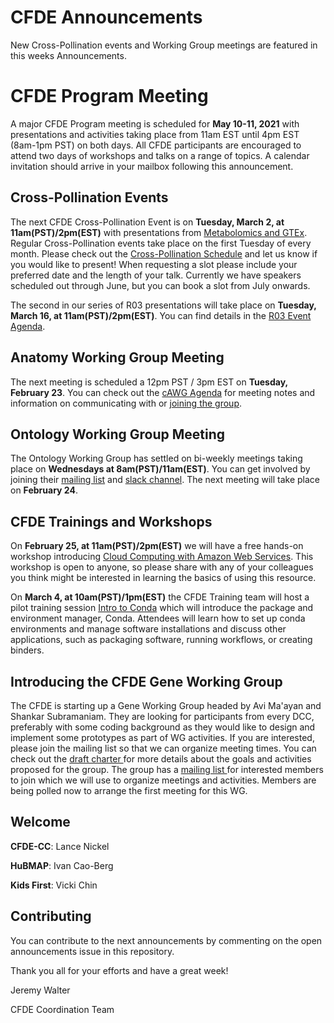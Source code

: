 # CFDE Announcements

New Cross-Pollination events and Working Group meetings are featured in this weeks Announcements. 

# CFDE Program Meeting
A major CFDE Program meeting is scheduled for **May 10-11, 2021** with presentations and activities taking place from 11am EST until 4pm EST (8am-1pm PST) on both days.  All CFDE participants are encouraged to attend two days of workshops and talks on a range of topics. A calendar invitation should arrive in your mailbox following this announcement.

## Cross-Pollination Events
The next CFDE Cross-Pollination Event is on **Tuesday, March 2, at 11am(PST)/2pm(EST)** with presentations from [Metabolomics and GTEx](https://docs.google.com/document/d/12qQiv8lNwZ2E2oaCR3jXsOgL5lMtrosxoONushBFGtc/edit?usp=sharing). Regular Cross-Pollination events take place on the first Tuesday of every month. Please check out the [Cross-Pollination Schedule](https://docs.google.com/spreadsheets/d/1hQAeOLkivUZZnwZ_KxfGw3neezMaWbrPk9nnFiKfQGA/edit?usp=sharing) and let us know if you would like to present! When requesting a slot please include your preferred date and the length of your talk. Currently we have speakers scheduled out through June, but you can book a slot from July onwards.

The second in our series of R03 presentations will take place on **Tuesday, March 16, at 11am(PST)/2pm(EST)**. You can find details in the [R03 Event Agenda](https://docs.google.com/document/d/1hKPdAs82zqcUZQjMPRcRtUvAkhdIR2ibW2VLn9P_ZZg/edit?usp=sharing). 

## Anatomy Working Group Meeting
The next meeting is scheduled a 12pm PST / 3pm EST on **Tuesday, February 23**.
You can check out the [cAWG Agenda](https://docs.google.com/document/d/1K5L9WllqaABbr4MGO21ogDELyvtpVrD31wbvSNhx6ys/edit?usp=sharing) for meeting notes and information on communicating with or [joining the group](https://crosspollinationevents.groups.io/g/AnatomyWorkingGroup). 

## Ontology Working Group Meeting
The Ontology Working Group has settled on bi-weekly meetings taking place on **Wednesdays at 8am(PST)/11am(EST)**. You can get involved by joining their [mailing list](https://crosspollinationevents.groups.io/g/OntologyWorkingGroup) and [slack channel](https://cfdeworkspace.slack.com/archives/C01GP14DLJX.). The next meeting will take place on **February 24**. 


## CFDE Trainings and Workshops
On **February 25, at 11am(PST)/2pm(EST)** we will have a free hands-on workshop introducing [Cloud Computing with Amazon Web Services](https://registration.genomecenter.ucdavis.edu/events/copy_of_intro_aws_feb_2021/register/). This workshop is open to anyone, so please share with any of your colleagues you think might be interested in learning the basics of using this resource. 

On **March 4, at 10am(PST)/1pm(EST)** the CFDE Training team will host a pilot training session [Intro to Conda](https://registration.genomecenter.ucdavis.edu/events/intro_to_conda_march4/register/) which will introduce the package and environment manager, Conda. Attendees will learn how to set up conda environments and manage software installations and discuss other applications, such as packaging software, running workflows, or creating binders. 

## Introducing the CFDE Gene Working Group
The CFDE is starting up a Gene Working Group headed by Avi Ma'ayan and Shankar Subramaniam. They are looking for participants from every DCC, preferably with some coding background as they would like to design and implement some prototypes as part of WG activities. If you are interested, please join the mailing list so that we can organize meeting times. You can check out the [draft charter ](https://drive.google.com/file/d/1DbdbQ73_YlvG9iDuDSljyWyZWKdQDKNX/view?usp=sharing)for more details about the goals and activities proposed for the group. The group has a [mailing list ](https://crosspollinationevents.groups.io/g/GeneWorkingGroup) for interested members to join which we will use to organize meetings and activities. Members are being polled now to arrange the first meeting for this WG.

## Welcome
**CFDE-CC**: Lance Nickel

**HuBMAP**: Ivan Cao-Berg

**Kids First**: Vicki Chin

## Contributing
You can contribute to the next announcements by commenting on the open announcements issue in this repository.

Thank you all for your efforts and have a great week!

Jeremy Walter

CFDE Coordination Team
